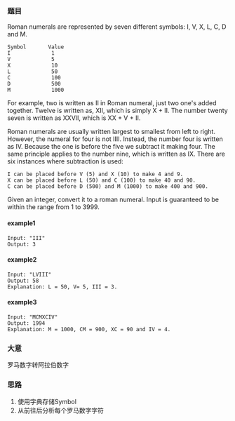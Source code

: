 ### 题目
Roman numerals are represented by seven different symbols: I, V, X, L, C, D and M.<br>
```
Symbol       Value
I             1
V             5
X             10
L             50
C             100
D             500
M             1000
```
For example, two is written as II in Roman numeral, just two one's added together. Twelve is written as, XII, which is simply X + II. The number twenty seven is written as XXVII, which is XX + V + II.<br>

Roman numerals are usually written largest to smallest from left to right. However, the numeral for four is not IIII. Instead, the number four is written as IV. Because the one is before the five we subtract it making four. The same principle applies to the number nine, which is written as IX. There are six instances where subtraction is used:<br>
```
I can be placed before V (5) and X (10) to make 4 and 9. 
X can be placed before L (50) and C (100) to make 40 and 90. 
C can be placed before D (500) and M (1000) to make 400 and 900.
```
Given an integer, convert it to a roman numeral. Input is guaranteed to be within the range from 1 to 3999.

#### example1
```
Input: "III"
Output: 3
```
#### example2
```
Input: "LVIII"
Output: 58
Explanation: L = 50, V= 5, III = 3.
```
#### example3
```
Input: "MCMXCIV"
Output: 1994
Explanation: M = 1000, CM = 900, XC = 90 and IV = 4.
```

### 大意
罗马数字转阿拉伯数字

### 思路
1. 使用字典存储Symbol
2. 从前往后分析每个罗马数字字符